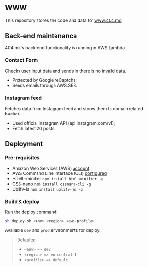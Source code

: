 # www
This repository stores the code and data for www.404.md

## Back-end maintenance

404.md's back-end functionality is running in AWS.Lambda

### Contact Form

Checks user input data and sends in there is no invalid data.

* Protected by Google reCaptcha;
* Sends emails through AWS.SES.

### Instagram feed

Fetches data from Instagram feed and stores them to domain related bucket.

* Used official Instagram API (api.instagram.com/v1);
* Fetch latest 20 posts.


## Deployment

### Pre-requisites

- Amazon Web Services (AWS) [account][1]
- AWS Command Line Interface (CLI) [configured][2]
- HTML-minifier `npm install html-minifier -g`
- CSS-nano `npm install cssnano-cli -g`
- Uglify-js `npm install uglify-js -g`

### Build & deploy

Run the deploy command:

```bash
sh deploy.sh <env> <region> <aws-profile>
```

Available `dev` and `prod` environments for deploy.

>Defaults:
>- `<env> => dev`
>- `<region> => eu-central-1`
>- `<profile> => default`

[1]: https://www.youtube.com/watch?v=WviHsoz8yHk
[2]: https://docs.aws.amazon.com/cli/latest/userguide/cli-chap-getting-started.html
[3]: https://asciinema.org/a/1z4pb7utf4ia2v2g1967a3sc9
